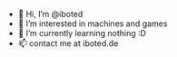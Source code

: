 - 👋 Hi, I’m @iboted
- 👀 I’m interested in machines and games 
- 🌱 I’m currently learning nothing :D
- 📫 contact me at iboted.de

<!---
iboted/iboted is a ✨ special ✨ repository because its `README.md` (this file) appears on your GitHub profile.
You can click the Preview link to take a look at your changes.
--->
